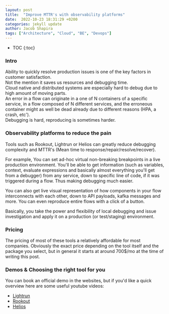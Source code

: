 ```yaml
---
layout: post
title:  "Improve MTTR's with observability platforms" 
date:  2022-10-23 18:31:29 +0200
categories: jekyll update
author: Jacob Shapira
tags: ["Architecture", "Cloud", "BE", "Devops"]
---
```


* TOC
{:toc}

### Intro
Ability to quickly resolve production issues is one of the key factors in customer satisfaction.  
Not the mention it saves us resources and debugging time.  
Cloud native and distributed systems are especially hard to debug due to high amount of moving parts.  
An error in a flow can originate in a one of N containers of a specific service, in a flow composed of N different services, 
and the erroneous container might as well be dead already due to different reasons (HPA, a crash, etc').  
Debugging is hard, reproducing is sometimes harder.

### Observability platforms to reduce the pain
Tools such as Rookout, Lightrun or Helios can greatly reduce debugging complexity and MTTR's (Mean time to response/repair/resolve/recover).

For example,
You can set ad-hoc virtual non-breaking breakpoints in a live production environment.
You'll be able to get information (such as variables, context, evaluate expressions and basically almost everything you'll get from a debugger) from any service, down to specific line of code, if it was triggered during a flow.
Thus making debugging much easier.

You can also get live visual representation of how components in your flow interconnects with each other, down to API payloads, kafka messages and more.
You can even reproduce entire flows with a click of a button.

Basically, you take the power and flexibility of local debugging and issue investigation and apply it on a production (or test/staging) environment.

### Pricing
The pricing of most of these tools a relatively affordable for most companies.
Obviously the exact price depending on the tool itself and the package you select, but in general it starts at around 700$/mo at the time of writing this post.

### Demos & Choosing the right tool for you
You can book an official demo in the websites, but if you'd like a quick overview here are some useful youtube videos:
- <a href="https://www.youtube.com/watch?v=5hR17z4Qm3g" target="_blank">Lightrun</a>
- <a href="https://www.youtube.com/watch?v=Tnsd_65jQLY" target="_blank">Rookout</a>
- <a href="https://www.youtube.com/watch?v=OI5oYxTCiV0&t=957s" target="_blank">Helios</a>




